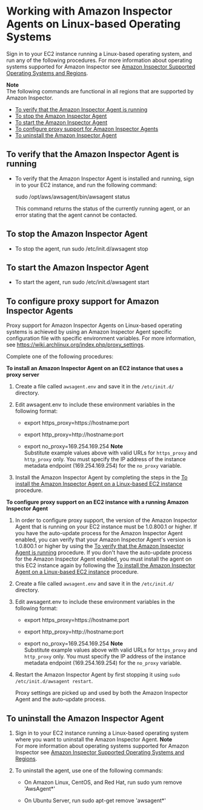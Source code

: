# Working with Amazon Inspector Agents on Linux\-based Operating Systems<a name="inspector_agents-on-linux"></a>

Sign in to your EC2 instance running a Linux\-based operating system, and run any of the following procedures\. For more information about operating systems supported for Amazon Inspector see [Amazon Inspector Supported Operating Systems and Regions](inspector_supported_os_regions.md)\.

**Note**  
The following commands are functional in all regions that are supported by Amazon Inspector\.


+ [To verify that the Amazon Inspector Agent is running](#verify-linux)
+ [To stop the Amazon Inspector Agent](#stop-linux)
+ [To start the Amazon Inspector Agent](#start-linux)
+ [To configure proxy support for Amazon Inspector Agents](#inspector-agent-proxy-linux)
+ [To uninstall the Amazon Inspector Agent](#uninstall-linux)

## To verify that the Amazon Inspector Agent is running<a name="verify-linux"></a>

+ To verify that the Amazon Inspector Agent is installed and running, sign in to your EC2 instance, and run the following command:

  sudo /opt/aws/awsagent/bin/awsagent status

  This command returns the status of the currently running agent, or an error stating that the agent cannot be contacted\.

## To stop the Amazon Inspector Agent<a name="stop-linux"></a>

+ To stop the agent, run sudo /etc/init\.d/awsagent stop

## To start the Amazon Inspector Agent<a name="start-linux"></a>

+ To start the agent, run sudo /etc/init\.d/awsagent start

## To configure proxy support for Amazon Inspector Agents<a name="inspector-agent-proxy-linux"></a>

Proxy support for Amazon Inspector Agents on Linux\-based operating systems is achieved by using an Amazon Inspector Agent specific configuration file with specific environment variables\. For more information, see [https://wiki\.archlinux\.org/index\.php/proxy\_settings](https://wiki.archlinux.org/index.php/proxy_settings)\.

Complete one of the following procedures:

**To install an Amazon Inspector Agent on an EC2 instance that uses a proxy server**

1. Create a file called `awsagent.env` and save it in the `/etc/init.d/` directory\.

1. Edit awsagent\.env to include these environment variables in the following format:

   + export https\_proxy=https://hostname:port

   + export http\_proxy=http://hostname:port

   + export no\_proxy=169\.254\.169\.254
**Note**  
Substitute example values above with valid URLs for `https_proxy` and `http_proxy` only\. You must specify the IP address of the instance metadata endpoint \(169\.254\.169\.254\) for the `no_proxy` variable\. 

1. Install the Amazon Inspector Agent by completing the steps in the [To install the Amazon Inspector Agent on a Linux\-based EC2 instance](inspector_installing-uninstalling-agents.md#install-linux) procedure\.

**To configure proxy support on an EC2 instance with a running Amazon Inspector Agent**

1. In order to configure proxy support, the version of the Amazon Inspector Agent that is running on your EC2 instance must be 1\.0\.800\.1 or higher\. If you have the auto\-update process for the Amazon Inspector Agent enabled, you can verify that your Amazon Inspector Agent's version is 1\.0\.800\.1 or higher by using the [To verify that the Amazon Inspector Agent is running](#verify-linux) procedure\. If you don't have the auto\-update process for the Amazon Inspector Agent enabled, you must install the agent on this EC2 instance again by following the [To install the Amazon Inspector Agent on a Linux\-based EC2 instance](inspector_installing-uninstalling-agents.md#install-linux) procedure\.

1. Create a file called `awsagent.env` and save it in the `/etc/init.d/` directory\.

1. Edit awsagent\.env to include these environment variables in the following format:

   + export https\_proxy=https://hostname:port

   + export http\_proxy=http://hostname:port

   + export no\_proxy=169\.254\.169\.254
**Note**  
Substitute example values above with valid URLs for `https_proxy` and `http_proxy` only\. You must specify the IP address of the instance metadata endpoint \(169\.254\.169\.254\) for the `no_proxy` variable\. 

1. Restart the Amazon Inspector Agent by first stopping it using `sudo /etc/init.d/awsagent restart`\.

   Proxy settings are picked up and used by both the Amazon Inspector Agent and the auto\-update process\.

## To uninstall the Amazon Inspector Agent<a name="uninstall-linux"></a>

1. Sign in to your EC2 instance running a Linux\-based operating system where you want to uninstall the Amazon Inspector Agent\.
**Note**  
For more information about operating systems supported for Amazon Inspector see [Amazon Inspector Supported Operating Systems and Regions](inspector_supported_os_regions.md)\.

1. To uninstall the agent, use one of the following commands:

   + On Amazon Linux, CentOS, and Red Hat, run sudo yum remove 'AwsAgent\*'

   + On Ubuntu Server, run sudo apt\-get remove 'awsagent\*'